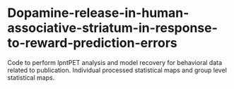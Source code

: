 # Dopamine-release-in-human-associative-striatum-in-response-to-reward-prediction-errors
Code to perform lpntPET analysis and model recovery for behavioral data related to publication.
Individual processed statistical maps and group level statistical maps.

